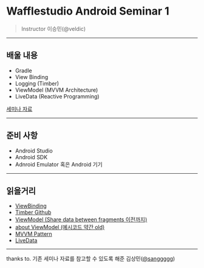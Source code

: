 # Wafflestudio Android Seminar 1

> Instructor 이승민(@veldic)

---

## 배울 내용
- Gradle
- View Binding
- Logging (Timber)
- ViewModel (MVVM Architecture)
- LiveData (Reactive Programming)

[세미나 자료](android-seminar-1.pdf)

---
 ## 준비 사항
 - Android Studio
 - Android SDK
 - Adnroid Emulator 혹은 Android 기기

 ---
 ## 읽을거리
 - [ViewBinding](https://developer.android.com/topic/libraries/view-binding)
 - [Timber Github](https://github.com/JakeWharton/timber)
 - [ViewModel (Share data between fragments 이전까지)](https://developer.android.com/topic/libraries/architecture/viewmodel)
 - [about ViewModel (예시코드 약간 old)](https://medium.com/@jungil.han/%EC%95%84%ED%82%A4%ED%85%8D%EC%B2%98-%EC%BB%B4%ED%8F%AC%EB%84%8C%ED%8A%B8-viewmodel-%EC%9D%B4%ED%95%B4%ED%95%98%EA%B8%B0-2e4d136d28d2)
 - [MVVM Pattern](https://velog.io/@jojo_devstory/%EC%95%88%EB%93%9C%EB%A1%9C%EC%9D%B4%EB%93%9C-%EC%95%84%ED%82%A4%ED%85%8D%EC%B2%98-%ED%8C%A8%ED%84%B4-MVVM%EC%9D%B4-%EB%AD%98%EA%B9%8C)
 - [LiveData](https://developer.android.com/topic/libraries/architecture/livedata?hl=ko)
---

thanks to. 기존 세미나 자료를 참고할 수 있도록 해준 김상민([@sanggggg](https://github.com/sanggggg))
